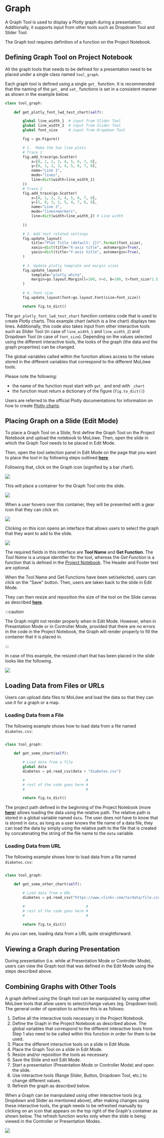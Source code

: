 # Graph

A Graph Tool is used to display a Plotly graph during a presentation. Additionally, it supports input from other tools such as Dropdown Tool and Slider Tool.

The Graph tool requires definition of a function on the Project Notebook.

## **Defining Graph Tool on Project Notebook**

All the graph tools that needs to be defined for a presentation need to be placed under a single class named `tool_graph`.

Each graph tool is defined using a single `get_` function. It is recommended that the naming of the `get_` and `set_` functions is set in a consistent manner as shown in the example below.

```python
class tool_graph:
    
    def get_plotly_font_lwd_test_chart(self):

        global line_width_1  # input from Slider Tool
        global line_width_2  # input from Slider Tool
        global font_size     # input from Dropdown Tool

        fig = go.Figure()

        # 1.  Make the two line plots
        # Trace 1
        fig.add_trace(go.Scatter(
            x=[0, 1, 2, 3, 4, 5, 6, 7, 8],
            y=[0, 1, 2, 3, 4, 5, 6, 7, 8],
            name="Line 1",
            mode="lines",
            line=dict(width=line_width_1)
        ))
        # Trace 2
        fig.add_trace(go.Scatter(
            x=[0, 1, 2, 3, 4, 5, 6, 7, 8],
            y=[1, 0, 3, 2, 5, 4, 7, 6, 8],
            name="Line 2",
            mode="lines+markers",
            line=dict(width=line_width_2) # Line width
            
        ))

        # 2. Add text related settings
        fig.update_layout(
            title="Plot Title (default: {})".format(font_size),
            xaxis=dict(title="X-axis title", automargin=True),
            yaxis=dict(title="Y-axis title", automargin=True),
        )
        
        # 3. Update plotly template and margin sizes
        fig.update_layout(
            template="plotly_white",
            margin=go.layout.Margin(l=100, r=0, b=100, t=font_size*2.5, pad=0),
        )
        
        # 4. Font size
        fig.update_layout(font=go.layout.Font(size=font_size))

        return fig.to_dict()
```

The `get_plotly_font_lwd_test_chart` function contains code that is used to create Plotly charts. This example chart (which is a line chart) displays two lines. Additionally, this code also takes input from other interactive tools such as Slider Tool (in case of `line_width_1` and `line_width_2`) and Dropdown Tool (in case of `font_size`). Depending on the values selected using the different interactive tools, the looks of the graph (the data and the graph properties) can be changed.

The global variables called within the function allows access to the values stored in the different variables that correspond to the different MoLöwe tools.

Please note the following:

- the name of the function must start with `get_` and end with `_chart`
- the function must return a dictionary of the figure (`fig.to_dict()`)

Users are referred to the official Plotly documentations for information on how to create [Plotly charts](https://plotly.com/python/).

## **Placing Graph on a Slide (Edit Mode)**

To place a Graph Tool on a Slide, first define the Graph Tool on the Project Notebook and upload the notebook to MoLöwe. Then, open the slide in which the Graph Tool needs to be placed in Edit Mode.

Then, open the tool selection panel in Edit Mode on the page that you want to place the tool in by following steps outlined [**here**](docs/03-the-interface/05_slides.md#4-editing-slides-edit-mode).

Following that, click on the Graph icon (signified by a bar chart).

![](/img/doc/37_choose_graph_tool.jpg)

This will place a container for the Graph Tool onto the slide.

![](/img/doc/38_tool_field.jpg)

When a user hovers over this container, they will be presented with a gear icon that they can click on.

![](/img/doc/39_hover_tool_container.jpg)

Clicking on this icon opens an interface that allows users to select the graph that they want to add to the slide.

![](/img/doc/41_choose_graph.jpg)

The required fields in this interface are **Tool Name** and **Get Function**. The *Tool Name* is a unique identifier for the tool, whereas the *Get Function* is a function that is defined in the [Project Notebook](docs/05-working-with-notebooks/00_template_notebook.md). The Header and Footer text are optional.

When the Tool Name and Get Functions have been set/selected, users can click on the "Save" button. Then, users are taken back to the slide in Edit Mode.

They can then resize and reposition the size of the tool on the Slide canvas as described [**here**](00_overview.md).

:::caution

The Graph might not render properly when in Edit Mode. However, when in Presentation Mode or in Controller Mode, provided that there are no errors in the code in the Project Notebook, the Graph will render properly to fill the container that it is placed in.

:::

In case of this example, the resized chart that has been placed in the slide looks like the following.

![](/img/doc/42_resized_chart.jpg)

## **Loading Data from Files or URLs**

Users can upload data files to MoLöwe and load the data so that they can use it for a graph or a map.

### Loading Data from a File

The following example shows how to load data from a file named `diabetes.csv`:

```python

class tool_graph:
    
    def get_some_chart(self):

        # Load data from a file
        global data
        diabetes = pd.read_csv(data + "diabetes.csv")

        #                            #
        # rest of the code goes here #
        #                            #

        return fig.to_dict()
```

The project path defined in the beginning of the Project Notebook (more [**here**](docs/05-working-with-notebooks/00_template_notebook.md#21-mandatory-section)) allows loading the data using the relative path. The relative path is stored in a global variable named `data`. The user does not have to know that is stored in `data`; as long as a user knows the file name of a data file, they can load the data by simply using the relative path to the file that is created by concatenating the string of the file name to the `data` variable.

### Loading Data from URL

The following example shows how to load data from a file named `diabetes.csv`:

```python

class tool_graph:
    
    def get_some_other_chart(self):

        # Load data from a URL
        diabetes = pd.read_csv("https://www.<link>.com/to/data/file.csv")

        #                            #
        # rest of the code goes here #
        #                            #

        return fig.to_dict()
```

As you can see, loading data from a URL quite straightforward. 

## **Viewing a Graph during Presentation**

During presentation (i.e. while at Presentation Mode or Controller Mode), users can view the Graph tool that was defined in the Edit Mode using the steps described above.

## **Combining Graphs with Other Tools**

A graph defined using the Graph tool can be manipulated by using other MoLöwe tools that allow users to select/change values (eg. Dropdown tool). The general order of operation to achieve this is as follows:

1. Define all the interactive tools necessary in the Project Notebook.
2. Define the Graph in the Project Notebook as described above. The global variables that correspond to the different interactive tools from Step 1 also need to be called within this function in order for them to be used.
3. Place the different interactive tools on a slide in Edit Mode.
4. Place the Graph Tool on a slide in Edit Mode.
5. Resize and/or reposition the tools as necessary.
6. Save the Slide and exit Edit Mode.
7. Start a presentation (Presentation Mode or Controller Mode) and open the slide.
8. Use interactive tools (Range Slider, Button, Dropdown Tool, etc.) to change different values.
9. Refresh the graph as described below.

When a Graph can be manipulated using other interactive tools (e.g. Dropdown and Slider as mentioned above), after making changes using these interactive tools, the graph needs to be refreshed manually by clicking on an icon that appears on the top right of the Graph's container as shown below. The refresh function works only when the slide is being viewed in the Controller or Presentation Modes.

![](/img/doc/62_graph_1.jpg)